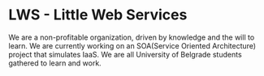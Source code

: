 # LWS - Little Web Services

We are a non-profitable organization, driven by knowledge and the will to learn. We are currently working on an SOA(Service Oriented Architecture) project that simulates IaaS.
We are all University of Belgrade students gathered to learn and work.
